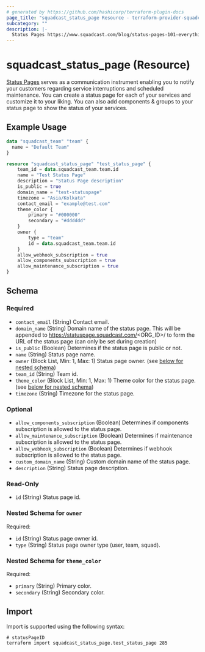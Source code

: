 ```yaml
---
# generated by https://github.com/hashicorp/terraform-plugin-docs
page_title: "squadcast_status_page Resource - terraform-provider-squadcast"
subcategory: ""
description: |-
  Status Pages https://www.squadcast.com/blog/status-pages-101-everything-you-need-to-know-about-status-pages serves as a communication instrument enabling you to notify your customers regarding service interruptions and scheduled maintenance. You can create a status page for each of your services and customize it to your liking. You can also add components & groups to your status page to show the status of your services.
---
```


# squadcast_status_page (Resource)

[Status Pages](https://www.squadcast.com/blog/status-pages-101-everything-you-need-to-know-about-status-pages) serves as a communication instrument enabling you to notify your customers regarding service interruptions and scheduled maintenance. You can create a status page for each of your services and customize it to your liking. You can also add components & groups to your status page to show the status of your services.

## Example Usage

```terraform
data "squadcast_team" "team" {
  name = "Default Team"
}

resource "squadcast_status_page" "test_status_page" {
	team_id = data.squadcast_team.team.id
	name = "Test Status Page"
	description = "Status Page description"
	is_public = true
	domain_name = "test-statuspage"
	timezone = "Asia/Kolkata"
	contact_email = "example@test.com"
	theme_color {
		primary = "#000000"
		secondary = "#dddddd"
	}
	owner {
		type = "team"
		id = data.squadcast_team.team.id
	}
	allow_webhook_subscription = true
	allow_components_subscription = true
	allow_maintenance_subscription = true
}
```

<!-- schema generated by tfplugindocs -->
## Schema

### Required

- `contact_email` (String) Contact email.
- `domain_name` (String) Domain name of the status page. This will be appended to https://statuspage.squadcast.com/<ORG_ID>/ to form the URL of the status page (can only be set during creation)
- `is_public` (Boolean) Determines if the status page is public or not.
- `name` (String) Status page name.
- `owner` (Block List, Min: 1, Max: 1) Status page owner. (see [below for nested schema](#nestedblock--owner))
- `team_id` (String) Team id.
- `theme_color` (Block List, Min: 1, Max: 1) Theme color for the status page. (see [below for nested schema](#nestedblock--theme_color))
- `timezone` (String) Timezone for the status page.

### Optional

- `allow_components_subscription` (Boolean) Determines if components subscription is allowed to the status page.
- `allow_maintenance_subscription` (Boolean) Determines if maintenance subscription is allowed to the status page.
- `allow_webhook_subscription` (Boolean) Determines if webhook subscription is allowed to the status page.
- `custom_domain_name` (String) Custom domain name of the status page.
- `description` (String) Status page description.

### Read-Only

- `id` (String) Status page id.

<a id="nestedblock--owner"></a>
### Nested Schema for `owner`

Required:

- `id` (String) Status page owner id.
- `type` (String) Status page owner type (user, team, squad).


<a id="nestedblock--theme_color"></a>
### Nested Schema for `theme_color`

Required:

- `primary` (String) Primary color.
- `secondary` (String) Secondary color.

## Import

Import is supported using the following syntax:

```shell
# statusPageID
terraform import squadcast_status_page.test_status_page 285
```
